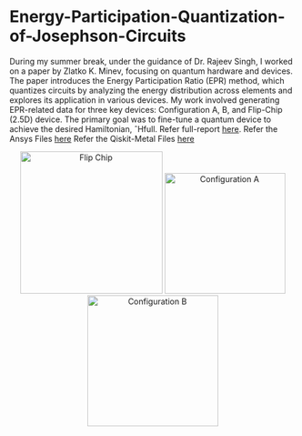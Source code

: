 # Energy-Participation-Quantization-of-Josephson-Circuits
During my summer break, under the guidance of Dr. Rajeev Singh, I worked on a paper by Zlatko K. Minev, focusing on quantum hardware and devices. The paper introduces the Energy Participation Ratio (EPR) method, which quantizes circuits by analyzing the energy
distribution across elements and explores its application in various devices. My work involved generating EPR-related data for three key devices: Configuration A, B, and Flip-Chip (2.5D) device. The primary goal was to fine-tune a
quantum device to achieve the desired Hamiltonian, ˆHfull. Refer full-report [here](https://drive.google.com/file/d/1zdIXOCNhKUA-u7IWLnf8B8hiPjFY4ReB/view?usp=sharing).
Refer the Ansys Files [here](https://drive.google.com/drive/folders/1KC2kYn77LVRLAxGBgzttNb7GzvmZItZr?usp=sharing)
Refer the Qiskit-Metal Files [here](https://drive.google.com/drive/folders/1ontvP7OHkJeUUkRZYD1H-X1T02Y5tmP0?usp=sharing)

<p align="center">
  <img src="https://github.com/user-attachments/assets/50f11486-557f-49d1-a0a6-a9ae93c74754" alt="Flip Chip" width="250">
  <img src="https://github.com/user-attachments/assets/22420e7b-0f02-4444-9c12-730c5e8624f6" alt="Configuration A" width="212">
  <img src="https://github.com/user-attachments/assets/3148e270-16e8-410a-904a-9a057cf86bc7" alt="Configuration B" width="230">
</p>
